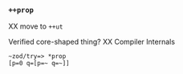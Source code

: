 ### `++prop`

XX move to `++ut`

Verified core-shaped thing? XX Compiler Internals

    ~zod/try=> *prop
    [p=0 q=[p=~ q=~]]


